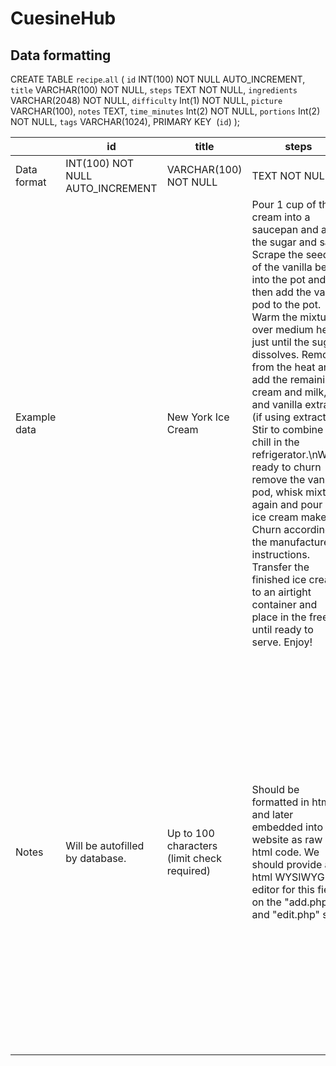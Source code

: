# CuesineHub
## Data formatting

CREATE TABLE `recipe`.`all` (
  `id` INT(100) NOT NULL AUTO_INCREMENT,
  `title` VARCHAR(100) NOT NULL,
  `steps` TEXT NOT NULL,
  `ingredients` VARCHAR(2048) NOT NULL,
  `difficulty` Int(1) NOT NULL,
  `picture` VARCHAR(100),
  `notes` TEXT,
  `time_minutes` Int(2) NOT NULL,
  `portions` Int(2) NOT NULL,
  `tags` VARCHAR(1024),
  PRIMARY KEY  (`id`)
);

|              | id                               | title                                       | steps                                                                                                                                                                                                                                                                                                                                                                                                                                                                                                                                                                                                                                                | ingredients                                                                                                                                                                                                                                                                                                                                                                                                                                                                                                                                                                                                                  | difficulty                                                                        | picture                                                                                                             | notes                                                                                                                                                   | time_minutes    | portions        | tags                                                             |
|--------------|----------------------------------|---------------------------------------------|------------------------------------------------------------------------------------------------------------------------------------------------------------------------------------------------------------------------------------------------------------------------------------------------------------------------------------------------------------------------------------------------------------------------------------------------------------------------------------------------------------------------------------------------------------------------------------------------------------------------------------------------------|------------------------------------------------------------------------------------------------------------------------------------------------------------------------------------------------------------------------------------------------------------------------------------------------------------------------------------------------------------------------------------------------------------------------------------------------------------------------------------------------------------------------------------------------------------------------------------------------------------------------------|-----------------------------------------------------------------------------------|---------------------------------------------------------------------------------------------------------------------|---------------------------------------------------------------------------------------------------------------------------------------------------------|-----------------|-----------------|------------------------------------------------------------------|
| Data format  | INT(100) NOT NULL AUTO_INCREMENT | VARCHAR(100) NOT NULL                       | TEXT NOT NULL                                                                                                                                                                                                                                                                                                                                                                                                                                                                                                                                                                                                                                        | VARCHAR(2048) NOT NULL                                                                                                                                                                                                                                                                                                                                                                                                                                                                                                                                                                                                       | Int(1) NOT NULL                                                                   | VARCHAR(100)                                                                                                        | TEXT                                                                                                                                                    | Int(2) NOT NULL | Int(2) NOT NULL | VARCHAR(1024)                                                    |
| Example data |                                  | New York Ice Cream                          | Pour 1 cup of the cream into a saucepan and add the sugar and salt. Scrape the seeds of the vanilla bean into the pot and then add the vanilla pod to the pot. Warm the mixture over medium heat just until the sugar dissolves. Remove from the heat and add the remaining cream and milk, and vanilla extract (if using extract). Stir to combine and chill in the refrigerator.\nWhen ready to churn remove the vanilla pod, whisk mixture again and pour into ice cream maker. Churn according to the manufacturers instructions. Transfer the finished ice cream to an airtight container and place in the freezer until ready to serve. Enjoy! | 1¾\ncups heavy cream\n1¼\ncup whole milk\n¾\ncup sugar\n⅛\nteaspoon fine sea salt\n1\ntablespoon vanilla extract\n2\ncups of add-ins – soft brownies or cookies and blondies work great (Optional)                                                                                                                                                                                                                                                                                                                                                                                                                           | 1                                                                                 | https://barefeetinthekitchen.com/wp-content/uploads/2018/05/Easiest-Ice-Cream-1-1-of-1-346x346.jpg                  | Rich and creamy homemade vanilla ice cream recipe that only requires five ingredients! From https://barefeetinthekitchen.com/homemade-ice-cream-recipe/ | 10              | 6               | vegetarian\nice\nnew york\nsummer\ndessert                       |
| Notes        | Will be autofilled by database.  | Up to 100 characters (limit check required) | Should be formatted in html and later embedded into website as raw html code. We should provide an html WYSIWYG editor for this field on the "add.php" and "edit.php" site.                                                                                                                                                                                                                                                                                                                                                                                                                                                                          | Amount is always separated from the rest of the string (unit + description) via newline-break ('\n') (note: will later be changed to '\t' cause '\n' is already used to differentiate between multiple ingredients) to make it separable from each other with something like string.split(). Afterwards, the amount can be cast to int and divided by the portions to recalculate other portions. When adding or editing a recipe, there should be some kind of list/table which will provide the user with one input field for the amount, one input selector for unit and one input field for ingredient name/description. | Ranges from 1 to 3 and would be represented with e.g. switch "easy, medium, hard" | Now upload function is provided so far and probably won't be. User shall insert valid link to an external resource. | Can be anything and would be displayed at the top or bottom of detail page.                                                                             | -               | -               | Tags are separated from each other with newline-character ('\n') |
